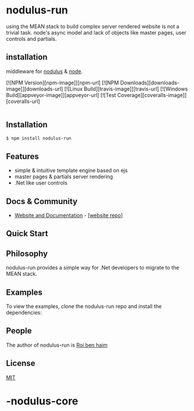 # nodulus-run

using the MEAN stack to build complex server rendered website is not a trivial task. node's async model and lack of objects like master pages, user controls and partials.


## installation


  middleware for [nodulus](https://github.com/ewave-open-source/nodulus)   &  [node](http://nodejs.org).

  [![NPM Version][npm-image]][npm-url]
  [![NPM Downloads][downloads-image]][downloads-url]
  [![Linux Build][travis-image]][travis-url]
  [![Windows Build][appveyor-image]][appveyor-url]
  [![Test Coverage][coveralls-image]][coveralls-url]

```js

```

## Installation

```bash
$ npm install nodulus-run
```

## Features

  * simple & intuitive template engine based on ejs
  * master pages & partials server rendering
  * .Net like user controls

## Docs & Community

  * [Website and Documentation](https://github.com/ewave-open-source/nodulus-run/) - [[website repo](https://github.com/ewave-open-source/nodulus-run/)]



## Quick Start


## Philosophy

  nodulus-run provides a simple way for .Net developers to migrate to the MEAN stack.

## Examples

  To view the examples, clone the nodulus-run repo and install the dependencies:


## People

The author of nodulus-run  is [Roi ben haim](https://github.com/roibh)


## License

  [MIT](LICENSE)
# -nodulus-core
